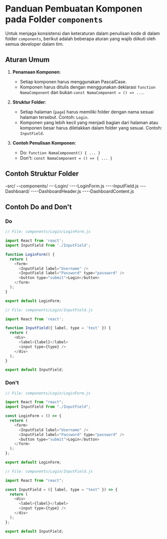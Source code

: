 # Panduan Pembuatan Komponen pada Folder `components`

Untuk menjaga konsistensi dan keteraturan dalam penulisan kode di dalam folder `components`, berikut adalah beberapa aturan yang wajib diikuti oleh semua developer dalam tim.

## Aturan Umum

1. **Penamaan Komponen**:

   - Setiap komponen harus menggunakan PascalCase.
   - Komponen harus ditulis dengan menggunakan deklarasi `function NamaComponent` dan bukan `const NamaComponent = () => ...`.

2. **Struktur Folder**:

   - Setiap halaman (`page`) harus memiliki folder dengan nama sesuai halaman tersebut. Contoh: `Login`.
   - Komponen yang lebih kecil yang menjadi bagian dari halaman atau komponen besar harus diletakkan dalam folder yang sesuai. Contoh: `InputField`.

3. **Contoh Penulisan Komponen**:
   - Do: `function NamaComponent() { ... }`
   - Don't: `const NamaComponent = () => { ... }`

## Contoh Struktur Folder

-src/
--components/
---Login/
----LoginForm.js
----InputField.js
---Dashboard/
----DashboardHeader.js
----DashboardContent.js

## Contoh Do and Don't

### Do

```javascript
// File: components/Login/LoginForm.js

import React from 'react';
import InputField from './InputField';

function LoginForm() {
  return (
    <form>
      <InputField label="Username" />
      <InputField label="Password" type="password" />
      <button type="submit">Login</button>
    </form>
  );
}

export default LoginForm;

// File: components/Login/InputField.js

import React from 'react';

function InputField({ label, type = 'text' }) {
  return (
    <div>
      <label>{label}</label>
      <input type={type} />
    </div>
  );
}

export default InputField;
```

### Don't

```javascript
// File: components/Login/LoginForm.js

import React from "react";
import InputField from "./InputField";

const LoginForm = () => {
  return (
    <form>
      <InputField label="Username" />
      <InputField label="Password" type="password" />
      <button type="submit">Login</button>
    </form>
  );
};

export default LoginForm;
```

```javascript
// File: components/Login/InputField.js

import React from "react";

const InputField = ({ label, type = "text" }) => {
  return (
    <div>
      <label>{label}</label>
      <input type={type} />
    </div>
  );
};

export default InputField;
```
